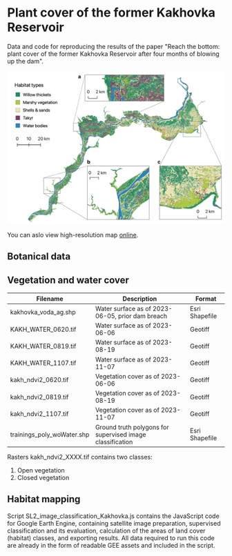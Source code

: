 # Plant cover of the former Kakhovka Reservoir
Data and code for reproducing the results of the paper "Reach the bottom: plant cover of the former Kakhovka Reservoir after four months of blowing up the dam".

![Habitats of the former Kakhovka reservoir](https://github.com/olehprylutskyi/kakhovka_vegetation_habitats/blob/main/habitat_map.png)

You can aslo view high-resolution map [online](https://ee-olegpril12.projects.earthengine.app/view/kakhovka-habitat-map-oct-2023).

## Botanical data


## Vegetation and water cover

| Filename | Description | Format |
|----------|-------------|--------|
| kakhovka_voda_ag.shp | Water surface as of 2023-06-05, prior dam breach | Esri Shapefile |
| KAKH_WATER_0620.tif | Water surface as of 2023-06-06 | Geotiff |
| KAKH_WATER_0819.tif | Water surface as of 2023-08-19 | Geotiff |
| KAKH_WATER_1107.tif | Water surface as of 2023-11-07 | Geotiff |
| kakh_ndvi2_0620.tif | Vegetation cover as of 2023-06-06 | Geotiff |
| kakh_ndvi2_0819.tif | Vegetation cover as of 2023-08-19 | Geotiff |
| kakh_ndvi2_1107.tif | Vegetation cover as of 2023-11-07 | Geotiff |
| trainings_poly_woWater.shp | Ground truth polygons for supervised image classification | Esri Shapefile |

Rasters kakh_ndvi2_ХХХХ.tif contains two classes:

1. Open vegetation
2. Closed vegetation


## Habitat mapping
Script SL2_image_classification_Kakhovka.js contains the JavaScript code for Google Earth Engine, containing satellite image preparation, supervised classification and its evaluation, calculation of the areas of land cover (habitat) classes, and exporting results. All data required to run this code are already in the form of readable GEE assets and included in the script.
